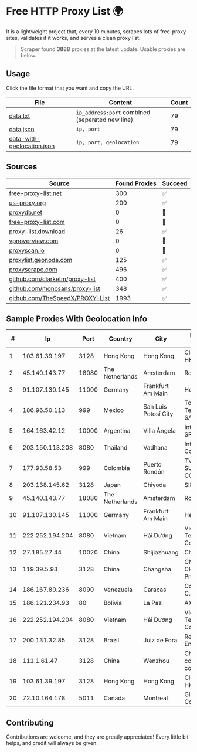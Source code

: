 
# Free HTTP Proxy List 🌍

It is a lightweight project that, every 10 minutes, scrapes lots of free-proxy sites, validates if it works, and serves a clean proxy list.


> Scraper found **3888** proxies at the latest update. Usable proxies are below.

## Usage

Click the file format that you want and copy the URL.


|File|Content|Count|
|----|-------|-----|
|[data.txt](https://raw.githubusercontent.com/themiralay/Proxy-List-World/master/data.txt)|`ip_address:port` combined (seperated new line)|79|
|[data.json](https://raw.githubusercontent.com/themiralay/Proxy-List-World/master/data.json)|`ip, port`|79|
|[data-with-geolocation.json](https://raw.githubusercontent.com/themiralay/Proxy-List-World/master/data-with-geolocation.json)|`ip, port, geolocation`|79|

## Sources

|Source|Found Proxies|Succeed|
|------|-------------|-------|
|[free-proxy-list.net](https://free-proxy-list.net)|300|✅|
|[us-proxy.org](https://www.us-proxy.org)|200|✅|
|[proxydb.net](http://proxydb.net)|0|🚫|
|[free-proxy-list.com](https://free-proxy-list.com/?page=&port=&type%5B%5D=http&type%5B%5D=https&up_time=0&search=Search)|0|🚫|
|[proxy-list.download](https://www.proxy-list.download/HTTP)|26|✅|
|[vpnoverview.com](https://vpnoverview.com/privacy/anonymous-browsing/free-proxy-servers)|0|🚫|
|[proxyscan.io](https://www.proxyscan.io)|0|🚫|
|[proxylist.geonode.com](https://proxylist.geonode.com/api/proxy-list?limit=300&page=1&sort_by=lastChecked&sort_type=desc&protocols=http,https)|125|✅|
|[proxyscrape.com](https://api.proxyscrape.com/v2/?request=displayproxies&protocol=http&timeout=10000&country=all&ssl=all&anonymity=all)|496|✅|
|[github.com/clarketm/proxy-list](https://raw.githubusercontent.com/clarketm/proxy-list/master/proxy-list-raw.txt)|400|✅|
|[github.com/monosans/proxy-list](https://raw.githubusercontent.com/monosans/proxy-list/main/proxies/http.txt)|348|✅|
|[github.com/TheSpeedX/PROXY-List](https://raw.githubusercontent.com/TheSpeedX/PROXY-List/master/http.txt)|1993|✅|


## Sample Proxies With Geolocation Info

|#|Ip|Port|Country|City|Internet Service Provider|
|-|--|----|-------|----|-------------------------|
|1|103.61.39.197|3128|Hong Kong|Hong Kong|Cloud Computing HK Limited|
|2|45.140.143.77|18080|The Netherlands|Amsterdam|RoyaleHosting BV|
|3|91.107.130.145|11000|Germany|Frankfurt Am Main|Hetzner Online AG|
|4|186.96.50.113|999|Mexico|San Luis Potosí City|Total Play Telecomunicaciones SA De CV|
|5|164.163.42.12|10000|Argentina|Villa Ángela|Interret Villa Angela SRL|
|6|203.150.113.208|8080|Thailand|Vadhana|Internet Thailand Company Ltd.|
|7|177.93.58.53|999|Colombia|Puerto Rondón|TV AZTECA SUCURSAL COLOMBIA|
|8|203.138.145.62|3128|Japan|Chiyoda|SIMPLEIA|
|9|45.140.143.77|18080|The Netherlands|Amsterdam|RoyaleHosting BV|
|10|91.107.130.145|11000|Germany|Frankfurt Am Main|Hetzner Online AG|
|11|222.252.194.204|8080|Vietnam|Hải Dương|VietNam Post and Telecom Corporation|
|12|27.185.27.44|10020|China|Shijiazhuang|Chinanet|
|13|119.39.5.93|3128|China|Changsha|CNC Group CHINA169 Hunan Province Network|
|14|186.167.80.236|8090|Venezuela|Caracas|Corporacion Digitel C.A|
|15|186.121.234.93|80|Bolivia|La Paz|AXS Bolivia S. A.|
|16|222.252.194.204|8080|Vietnam|Hải Dương|VietNam Post and Telecom Corporation|
|17|200.131.32.85|3128|Brazil|Juiz de Fora|Rede Nacional de Ensino e Pesquisa|
|18|111.1.61.47|3128|China|Wenzhou|China Mobile communications corporation|
|19|103.61.39.197|3128|Hong Kong|Hong Kong|Cloud Computing HK Limited|
|20|72.10.164.178|5011|Canada|Montreal|GloboTech Communications|



## Contributing

Contributions are welcome, and they are greatly appreciated! Every
little bit helps, and credit will always be given.

